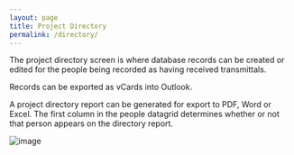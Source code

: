 ```yaml
---
layout: page
title: Project Directory
permalink: /directory/
---
```

The project directory screen is where database records can be created or edited for the people being recorded as having received transmittals. 

Records can be exported as vCards into Outlook.

A project directory report can be generated for export to PDF, Word or Excel.  The first column in the people datagrid determines whether or not that person appears on the directory report.

![image](https://user-images.githubusercontent.com/1886088/176995673-c95d240b-9194-4874-a9fd-516962e4db16.png)
